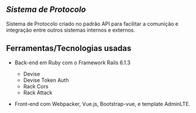 ## _**Sistema de Protocolo**_

Sistema de Protocolo criado no padrão API para facilitar a comunição e integração entre outros sistemas internos e externos.

## Ferramentas/Tecnologias usadas

- Back-end em Ruby com o Framework Rails 6.1.3
    - Devise
    - Devise Token Auth
    - Rack Cors
    - Rack Attack

- Front-end com Webpacker, Vue.js, Bootstrap-vue, e template AdminLTE.
